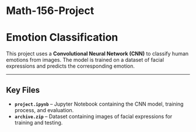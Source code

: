 # Math-156-Project
# Emotion Classification 

This project uses a **Convolutional Neural Network (CNN)** to classify human emotions from images. The model is trained on a dataset of facial expressions and predicts the corresponding emotion.

---

## Key Files  

- **`project.ipynb`** – Jupyter Notebook containing the CNN model, training process, and evaluation.  
- **`archive.zip`** – Dataset containing images of facial expressions for training and testing. 
